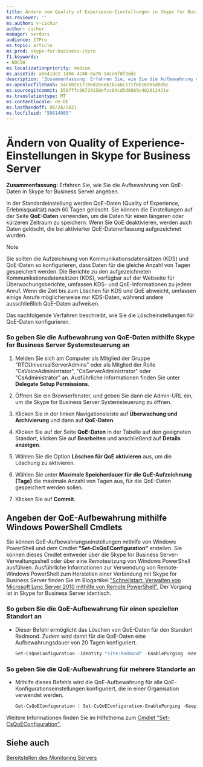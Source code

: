 ```yaml
---
title: Ändern von Quality of Experience-Einstellungen in Skype for Business Server
ms.reviewer: ''
ms.author: v-cichur
author: cichur
manager: serdars
audience: ITPro
ms.topic: article
ms.prod: skype-for-business-itpro
f1.keywords:
- NOCSH
ms.localizationpriority: medium
ms.assetid: a6b41de2-1466-4240-8a70-14ce6f0f3ddc
description: 'Zusammenfassung: Erfahren Sie, wie Sie die Aufbewahrung von QoE-Daten in Skype for Business Server angeben.'
ms.openlocfilehash: 54cb02e17106d2eee61bca8c171f6b16985d0dbc
ms.sourcegitcommit: 556fffc96729150efcc04cd5d6069c402012421e
ms.translationtype: MT
ms.contentlocale: de-DE
ms.lasthandoff: 08/26/2021
ms.locfileid: "58614085"
---
```

# <a name="modify-quality-of-experience-settings-in-skype-for-business-server"></a>Ändern von Quality of Experience-Einstellungen in Skype for Business Server

**Zusammenfassung:** Erfahren Sie, wie Sie die Aufbewahrung von QoE-Daten in Skype for Business Server angeben.

In der Standardeinstellung werden QoE-Daten (Quality of Experience, Erlebnisqualität) nach 60 Tagen gelöscht. Sie können die Einstellungen auf der Seite **QoE-Daten** verwenden, um die Daten für einen längeren oder kürzeren Zeitraum zu speichern. Wenn Sie QoE deaktivieren, werden auch Daten gelöscht, die bei aktivierter QoE-Datenerfassung aufgezeichnet wurden.

> [!NOTE]
> Sie sollten die Aufzeichnung von Kommunikationsdatensätzen (KDS) und QoE-Daten so konfigurieren, dass Daten für die gleiche Anzahl von Tagen gespeichert werden. Die Berichte zu den aufgezeichneten Kommunikationsdatensätzen (KDS), verfügbar auf der Webseite für Überwachungsberichte, umfassen KDS- und QoE-Informationen zu jedem Anruf. Wenn die Zeit bis zum Löschen für KDS und QoE abweicht, umfassen einige Anrufe möglicherweise nur KDS-Daten, während andere ausschließlich QoE-Daten aufweisen.

Das nachfolgende Verfahren beschreibt, wie Sie die Löscheinstellungen für QoE-Daten konfigurieren.

### <a name="to-specify-retention-of-qoe-data-by-using-skype-for-business-server-control-panel"></a>So geben Sie die Aufbewahrung von QoE-Daten mithilfe Skype for Business Server Systemsteuerung an

1.  Melden Sie sich am Computer als Mitglied der Gruppe "RTCUniversalServerAdmins" oder als Mitglied der Rolle "CsVoiceAdministrator", "CsServerAdministrator" oder "CsAdministrator" an. Ausführliche Informationen finden Sie unter **Delegate Setup Permissions**.

2. Öffnen Sie ein Browserfenster, und geben Sie dann die Admin-URL ein, um die Skype for Business Server Systemsteuerung zu öffnen.

3. Klicken Sie in der linken Navigationsleiste auf **Überwachung und Archivierung** und dann auf **QoE-Daten**.

4. Klicken Sie auf der Seite **QoE-Daten** in der Tabelle auf den geeigneten Standort, klicken Sie auf **Bearbeiten** und anschließend auf **Details anzeigen**.

5. Wählen Sie die Option **Löschen für QoE aktivieren** aus, um die Löschung zu aktivieren.

6. Wählen Sie unter **Maximale Speicherdauer für die QuE-Aufzeichnung (Tage)** die maximale Anzahl von Tagen aus, für die QoE-Daten gespeichert werden sollen.

7. Klicken Sie auf **Commit**.

## <a name="specifying-qoe-retention-by-using-windows-powershell-cmdlets"></a>Angeben der QoE-Aufbewahrung mithilfe Windows PowerShell Cmdlets

Sie können QoE-Aufbewahrungseinstellungen mithilfe von Windows PowerShell und dem Cmdlet **"Set-CsQoEConfiguration"** erstellen. Sie können dieses Cmdlet entweder über die Skype for Business Server-Verwaltungsshell oder über eine Remotesitzung von Windows PowerShell ausführen. Ausführliche Informationen zur Verwendung von Remote-Windows PowerShell zum Herstellen einer Verbindung mit Skype for Business Server finden Sie im Blogartikel ["Schnellstart: Verwalten von Microsoft Lync Server 2010 mithilfe von Remote PowerShell".](https://go.microsoft.com/fwlink/p/?linkId=255876) Der Vorgang ist in Skype for Business Server identisch.

### <a name="to-specify-qoe-retention-for-a-specific-location"></a>So geben Sie die QoE-Aufbewahrung für einen speziellen Standort an

- Dieser Befehl ermöglicht das Löschen von QoE-Daten für den Standort Redmond. Zudem wird damit für die QoE-Daten eine Aufbewahrungsdauer von 20 Tagen konfiguriert.

  ```PowerShell
  Set-CsQoeConfiguration -Identity "site:Redmond" -EnablePurging -KeepQoEDataForDays 20
  ```

### <a name="to-specify-qoe-retention-for-multiple-locations"></a>So geben Sie die QoE-Aufbewahrung für mehrere Standorte an

- Mithilfe dieses Befehls wird die QoE-Aufbewahrung für alle QoE-Konfigurationseinstellungen konfiguriert, die in einer Organisation verwendet werden.

  ```PowerShell
  Get-CsQoEConfiguration | Set-CsQoEConfiguration-EnablePurging -KeepQoEDataForDays 20
  ```

Weitere Informationen finden Sie im Hilfethema zum [Cmdlet "Set-CsQoEConfiguration".](/powershell/module/skype/set-csqoeconfiguration?view=skype-ps)

## <a name="see-also"></a>Siehe auch

[Bereitstellen des Monitoring Servers](/previous-versions/office/lync-server-2013/lync-server-2013-deploying-monitoring)